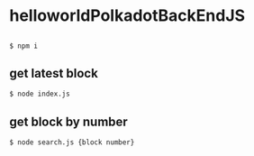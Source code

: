 # helloworldPolkadotBackEndJS

## 
```
$ npm i
```

## get latest block
```
$ node index.js
```

## get block by number
```
$ node search.js {block number}
```